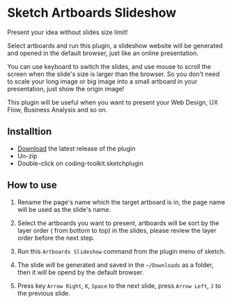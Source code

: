# Sketch Artboards Slideshow

Present your idea without slides size limit!

Select artboards and run this plugin, a slideshow website will be generated and opened in the default browser, just like an online presentation.

You can use keyboard to switch the slides, and use mouse to scroll the screen when the slide's size is larger than the browser. So you don't need to scale your long image or big image into a small artboard in your presentation, just show the origin image! 

This plugin will be useful when you want to present your Web Design, UX Flow, Business Analysis and so on.

## Installtion
- [Download](https://github.com/tankxu/sketch-artboards-slideshow/releases/latest/download/artboards-slideshow.sketchplugin.zip) the latest release of the plugin
- Un-zip
- Double-click on coding-toolkit.sketchplugin

## How to use

1. Rename the page's name which the target artboard is in, the page name will be used as the slide's name.

2. Select the artboards you want to present, artboards will be sort by the layer order ( from bottom to top) in the slides, please review the layer order before the next step.

3. Run this ```Artboards Slideshow``` command from the plugin menu of sketch.

4. The slide will be generated and saved in the ```~/Downloads``` as a folder, then it will be opend by the default browser.

5. Press key ```Arrow Right```, ```K```, ```Space``` to the next slide, press ```Arrow Left```, ```J``` to the previous slide.